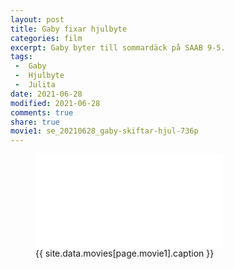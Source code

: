 ```yaml
---
layout: post
title: Gaby fixar hjulbyte
categories: film
excerpt: Gaby byter till sommardäck på SAAB 9-5.
tags:
 -  Gaby
 -  Hjulbyte
 -  Julita
date: 2021-06-28
modified: 2021-06-28
comments: true
share: true
movie1: se_20210628_gaby-skiftar-hjul-736p
---
```


<figure>
<iframe src="{{ site.commonurl }}/movies/{{ site.data.movies[page.movie1].file }}" width="{{ site.data.movies[page.movie1].width }}" height="{{ site.data.movies[page.movie1].height }}" frameborder="0">
</iframe>
<figcaption> {{ site.data.movies[page.movie1].caption }} </figcaption>
</figure>
